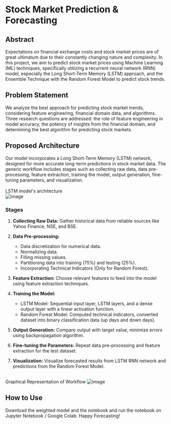 # Stock Market Prediction & Forecasting

## Abstract

Expectations on financial exchange costs and stock market prices are of great ultimatum due to their constantly changing nature and complexity. In this project, we aim to predict stock market prices using Machine Learning (ML) techniques, specifically utilizing a recurrent neural network (RNN) model, especially the Long Short-Term Memory (LSTM) approach, and the Ensemble Technique with the Random Forest Model to predict stock trends.

## Problem Statement

We analyze the best approach for predicting stock market trends, considering feature engineering, financial domain data, and algorithms. Three research questions are addressed: the role of feature engineering in model accuracy, the potency of insights from the financial domain, and determining the best algorithm for predicting stock markets.

## Proposed Architecture

Our model incorporates a Long Short-Term Memory (LSTM) network, designed for more accurate long-term predictions in stock market data. The generic workflow includes stages such as collecting raw data, data pre-processing, feature extraction, training the model, output generation, fine-tuning parameters, and visualization.
\
\
LSTM model's architecture \
<img alt="image" src="https://github.com/rahult18/Stock-Market-Prediction-and-Forecasting/assets/59415849/50ed2174-063a-4349-a448-7dbf9fde04eb">


### Stages

1. **Collecting Raw Data:** Gather historical data from reliable sources like Yahoo Finance, NSE, and BSE.

2. **Data Pre-processing:**
   - Data discretization for numerical data.
   - Normalizing data.
   - Filling missing values.
   - Partitioning data into training (75%) and testing (25%).
   - Incorporating Technical Indicators (Only for Random Forest).

3. **Feature Extraction:** Choose relevant features to feed into the model using feature extraction techniques.

4. **Training the Model:**
   - LSTM Model: Sequential input layer, LSTM layers, and a dense output layer with a linear activation function.
   - Random Forest Model: Computed technical indicators, converted dataset into binary classification data (up days and down days).

5. **Output Generation:** Compare output with target value, minimize errors using backpropagation algorithm.

6. **Fine-tuning the Parameters:** Repeat data pre-processing and feature extraction for the test dataset.

7. **Visualization:** Visualize forecasted results from LSTM RNN network and predictions from the Random Forest Model.
   
\
Graphical Representation of Workflow
<img alt="image" src="https://github.com/rahult18/Stock-Market-Prediction-and-Forecasting/assets/59415849/d6560172-d764-407c-9abc-bdc65f067572">


## How to Use

Download the weighted model and the notebook and run the notebook on Jupyter Notebook / Google Colab. Happy Forecasting!
